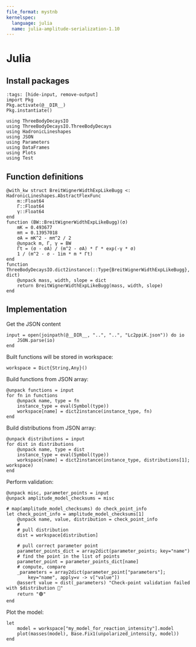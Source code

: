 ```yaml
---
file_format: mystnb
kernelspec:
  language: julia
  name: julia-amplitude-serialization-1.10
---
```


# Julia

## Install packages

```{code-cell} julia
:tags: [hide-input, remove-output]
import Pkg
Pkg.activate(@__DIR__)
Pkg.instantiate()
```

```{code-cell} julia
using ThreeBodyDecaysIO
using ThreeBodyDecaysIO.ThreeBodyDecays
using HadronicLineshapes
using JSON
using Parameters
using DataFrames
using Plots
using Test
```

## Function definitions

```{code-cell} julia
@with_kw struct BreitWignerWidthExpLikeBugg <: HadronicLineshapes.AbstractFlexFunc
    m::Float64
    Γ::Float64
    γ::Float64
end
function (BW::BreitWignerWidthExpLikeBugg)(σ)
    mK = 0.493677
    mπ = 0.13957018
    σA = mK^2 - mπ^2 / 2
    @unpack m, Γ, γ = BW
    Γt = (σ - σA) / (m^2 - σA) * Γ * exp(-γ * σ)
    1 / (m^2 - σ - 1im * m * Γt)
end
function ThreeBodyDecaysIO.dict2instance(::Type{BreitWignerWidthExpLikeBugg}, dict)
    @unpack mass, width, slope = dict
    return BreitWignerWidthExpLikeBugg(mass, width, slope)
end
```

## Implementation

Get the JSON content

```{code-cell} julia
input = open(joinpath(@__DIR__, "..", "..", "Lc2ppiK.json")) do io
    JSON.parse(io)
end
```

Built functions will be stored in workspace:

```{code-cell} julia
workspace = Dict{String,Any}()
```

Build functions from JSON array:

```{code-cell} julia
@unpack functions = input
for fn in functions
    @unpack name, type = fn
    instance_type = eval(Symbol(type))
    workspace[name] = dict2instance(instance_type, fn)
end
```

Build distributions from JSON array:

```{code-cell} julia
@unpack distributions = input
for dist in distributions
    @unpack name, type = dist
    instance_type = eval(Symbol(type))
    workspace[name] = dict2instance(instance_type, distributions[1]; workspace)
end
```

Perform validation:

```{code-cell} julia
@unpack misc, parameter_points = input
@unpack amplitude_model_checksums = misc

# map(amplitude_model_checksums) do check_point_info
let check_point_info = amplitude_model_checksums[1]
    @unpack name, value, distribution = check_point_info
    #
    # pull distribution
    dist = workspace[distribution]

    # pull correct parameter point
    parameter_points_dict = array2dict(parameter_points; key="name")
    # find the point in the list of points
    parameter_point = parameter_points_dict[name]
    # compute, compare
    _parameters = array2dict(parameter_point["parameters"];
        key="name", apply=v -> v["value"])
    @assert value ≈ dist(_parameters) "Check-point validation failed with $distribution 🥕"
    return "🟢"
end
```

Plot the model:

```{code-cell} julia
let
    model = workspace["my_model_for_reaction_intensity"].model
    plot(masses(model), Base.Fix1(unpolarized_intensity, model))
end
```

